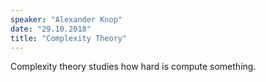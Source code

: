 ```yaml
---
speaker: "Alexander Knop"
date: "29.10.2018"
title: "Complexity Theory"
---
```

Complexity theory studies how hard is compute something.
